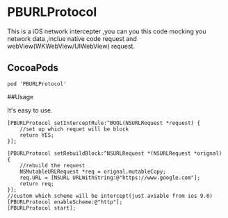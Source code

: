 # PBURLProtocol

This is a iOS network intercepter ,you can you this code mocking you network data ,inclue native code request and webView(WKWebView/UIWebView) request.

## CocoaPods

```
pod 'PBURLProtocol'
```

##Usage

It's easy to use.

```
[PBURLProtocol setInterceptRule:^BOOL(NSURLRequest *request) {
    //set up which requet will be block
    return YES;
}];

[PBURLProtocol setRebuildBlock:^NSURLRequest *(NSURLRequest *orignal) {
    //rebuild the request
    NSMutableURLRequest *req = orignal.mutableCopy;
    req.URL = [NSURL URLWithString:@"https://www.google.com"];
    return req;
}];
//custom which scheme will be intercept(just aviable from ios 9.0)
[PBURLProtocol enableScheme:@"http"];
[PBURLProtocol start];
```